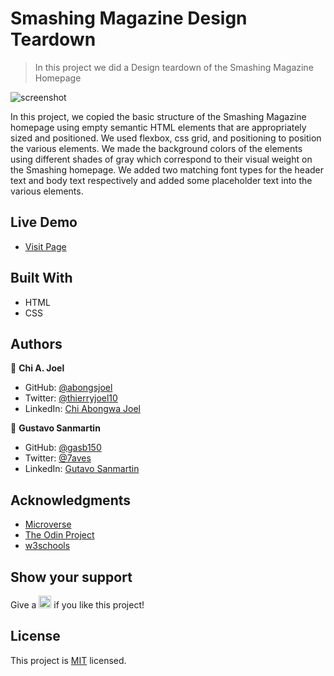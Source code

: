 
# Smashing Magazine Design Teardown

> In this project we did a Design teardown of the Smashing Magazine Homepage

![screenshot](../features/screenshot.png)

In this project, we copied the basic structure of the Smashing Magazine homepage using empty semantic HTML elements that are appropriately sized and positioned. We used flexbox, css grid, and positioning to position the various elements. We made the background colors of the elements using different shades of gray which correspond to their visual weight on the Smashing homepage. We added two matching font types for the header text and body text respectively and added some placeholder text into the various elements.

## Live Demo 

- [Visit Page](https://abongsjoel.github.io/Smashing-Magazine-breakdown/.)

## Built With

- HTML
- CSS

## Authors

👤 **Chi A. Joel**

- GitHub: [@abongsjoel](https://github.com/abongsjoel)
- Twitter: [@thierryjoel10](https://twitter.com/ThierryJoel10)
- LinkedIn: [Chi Abongwa Joel](https://www.linkedin.com/in/chi-abongwa-joel-b4285a97/)

👤 **Gustavo Sanmartin**

- GitHub: [@gasb150](https://github.com/gasb150)
- Twitter:  [@7aves](https://twitter.com/7aves)
- LinkedIn: [Gutavo Sanmartin](https://www.linkedin.com/in/gustavo-sanmartin-b3b68261/)

## Acknowledgments

- [Microverse](https://www.microverse.org/)
- [The Odin Project](https://www.theodinproject.com)
- [w3schools](https://www.w3schools.com)

## Show your support
<p> Give a 
  <g-emoji class="g-emoji" alias="star" fallback-src="https://github.githubassets.com/images/icons/emoji/unicode/2b50.png"><img class="emoji" alt="star" height="20" width="20" src="https://github.githubassets.com/images/icons/emoji/unicode/2b50.png"></g-emoji>
  if you like this project!</p>

## License
  <p>This project is <a href="../Features/LICENSE">MIT</a> licensed.</p>

